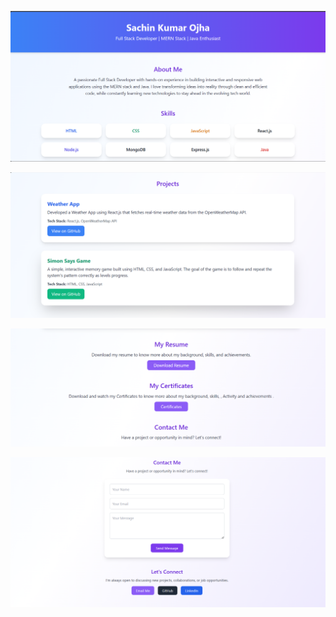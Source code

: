 
![image](https://github.com/SachinOjha2001/My-Portfolio/blob/main/Screenshot%202025-10-27%20101102.png?raw=true)

<img src=https://raw.githubusercontent.com/SachinOjha2001/My-Portfolio/557b9604c291db6790c356cd42a3b94363d494b8/Screenshot%202025-10-27%20101122.png>


![image](https://github.com/SachinOjha2001/My-Portfolio/blob/main/Screenshot%202025-10-27%20101147.png?raw=true)

![image](https://github.com/SachinOjha2001/My-Portfolio/blob/main/Screenshot%202025-10-27%20101210.png?raw=true)

